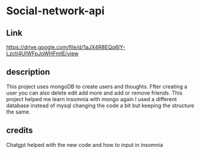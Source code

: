 # Social-network-api

## Link

https://drive.google.com/file/d/1aJX4R8EQq6lY-Lzcti4UIWFpJoWHFmtE/view

## description
This project uses mongoDB to create users and thoughts. Ffter creating a user you can also delete edit add more and add or remove friends.
This project helped me learn insomnia with mongo again I used a different database instead of mysql changing the code a bit but keeping the structure the same.

## credits 
Chatgpt helped with the new code and how to input in insomnia